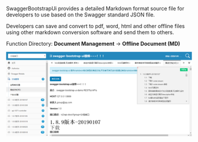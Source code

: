 SwaggerBootstrapUi provides a detailed Markdown format source file for developers to use based on the Swagger standard JSON file.

Developers can save and convert to pdf, word, html and other offline files using other markdown conversion software and send them to others.

Function Directory: **Document Management** -> **Offline Document (MD)**

![](images/offline-md.png)